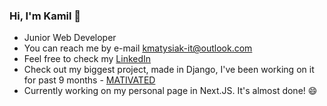 ### Hi, I'm Kamil 👋

- Junior Web Developer
- You can reach me by e-mail kmatysiak-it@outlook.com 
- Feel free to check my [LinkedIn](https://www.linkedin.com/in/kamilmatysiak/)
- Check out my biggest project, made in Django, I've been working on it for past 9 months - [MATIVATED](https://github.com/g4n3sha5/MATIVATED_dev)
- Currently working on my personal page in Next.JS. It's almost done! 😄
